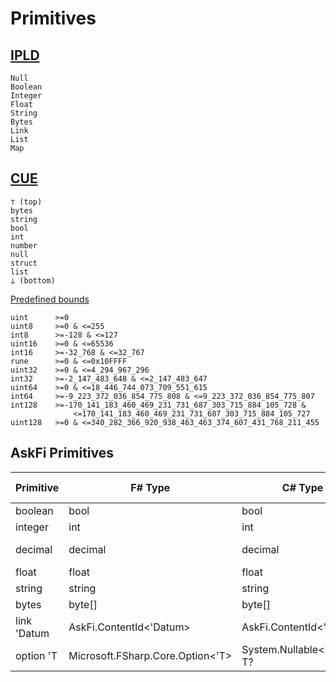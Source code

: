 # Primitives

## [IPLD](https://ipld.io/docs/data-model/kinds/)

```text
Null
Boolean
Integer
Float
String
Bytes
Link
List
Map
```

## [CUE](https://cuelang.org/docs/concepts/logic/#cues-hierarchy)

```text
⊤ (top)
bytes
string
bool
int
number
null
struct
list
⊥ (bottom)
```

[Predefined bounds](https://cuelang.org/docs/tutorials/tour/types/bounddef/)

```text
uint      >=0
uint8     >=0 & <=255
int8      >=-128 & <=127
uint16    >=0 & <=65536
int16     >=-32_768 & <=32_767
rune      >=0 & <=0x10FFFF
uint32    >=0 & <=4_294_967_296
int32     >=-2_147_483_648 & <=2_147_483_647
uint64    >=0 & <=18_446_744_073_709_551_615
int64     >=-9_223_372_036_854_775_808 & <=9_223_372_036_854_775_807
int128    >=-170_141_183_460_469_231_731_687_303_715_884_105_728 &
              <=170_141_183_460_469_231_731_687_303_715_884_105_727
uint128   >=0 & <=340_282_366_920_938_463_463_374_607_431_768_211_455
```

## AskFi Primitives

| Primitive   | F# Type                                 | C# Type                          | IPLD Type      | CUE Type       |
|-------------|-----------------------------------------|----------------------------------|----------------|----------------|
| boolean     | bool                                    | bool                             | Bool           | bool           |
| integer     | int                                     | int                              | Int            | int            |
| decimal     | decimal                                 | decimal                          | **String**     | **number** ⚠️ |
| float       | float                                   | float                            | Float          | number         |
| string      | string                                  | string                           | String         | string         |
| bytes       | byte[]                                  | byte[]                           | Bytes          | bytes          |
| link 'Datum | AskFi.ContentId<'Datum>                 | AskFi.ContentId<'Datum>          | Link           | **bytes**      |
| option 'T   | Microsoft.FSharp.Core.Option<'T>        | System.Nullable<'T> or T?        | optional       | *_             |
